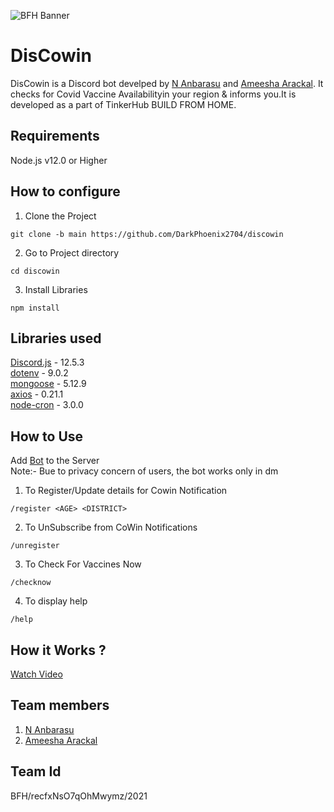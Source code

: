 ![BFH Banner](https://trello-attachments.s3.amazonaws.com/542e9c6316504d5797afbfb9/542e9c6316504d5797afbfc1/39dee8d993841943b5723510ce663233/Frame_19.png)


# DisCowin
DisCowin is a Discord bot develped by [N Anbarasu](https://www.github.com/darkphoenix2704) and [Ameesha Arackal](https://github.com/AMEESHAARACKAL).
It checks for Covid Vaccine Availabilityin your region & informs you.It is developed as a part of TinkerHub BUILD FROM HOME.


## Requirements
Node.js v12.0 or Higher  


## How to configure
1. Clone the Project  
```
git clone -b main https://github.com/DarkPhoenix2704/discowin
```
2. Go to Project directory
```
cd discowin
```
3. Install Libraries
```
npm install
```


## Libraries used
[Discord.js](https://discord.js.org/) - 12.5.3  
[dotenv](https://www.npmjs.com/package/dotenv) - 9.0.2  
[mongoose](https://mongoosejs.com/) - 5.12.9  
[axios](https://github.com/axios) - 0.21.1  
[node-cron](https://github.com/node-cron/node-cron) - 3.0.0  




## How to Use
Add [Bot](https://discord.com/api/oauth2/authorize?client_id=845267684818944021&permissions=199696&scope=bot) to the Server  
Note:- Bue to privacy concern of users, the bot works only in dm

1. To Register/Update details for Cowin Notification
```
/register <AGE> <DISTRICT>
```
2. To UnSubscribe from CoWin Notifications
```
/unregister
```
3. To Check For Vaccines Now
```
/checknow
```
4. To display help
```
/help
```

## How it Works ?
[Watch Video](https://www.loom.com/share/e6d980a9adbb421ca6a29edaf3f6d9c1)



## Team members
1. [N Anbarasu](https://www.github.com/darkphoenix2704)
2. [Ameesha Arackal](https://github.com/AMEESHAARACKAL)



## Team Id
BFH/recfxNsO7qOhMwymz/2021
